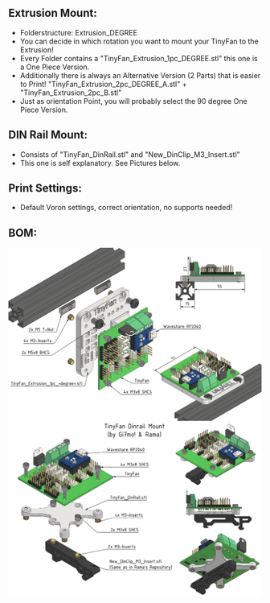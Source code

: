 ## Extrusion Mount:
- Folderstructure: Extrusion_DEGREE
- You can decide in which rotation you want to mount your TinyFan to the Extrusion!
- Every Folder contains a "TinyFan_Extrusion_1pc_DEGREE.stl" this one is a One Piece Version.
- Additionally there is always an Alternative Version (2 Parts) that is easier to Print! "TinyFan_Extrusion_2pc_DEGREE_A.stl" + "TinyFan_Extrusion_2pc_B.stl"
- Just as orientation Point, you will probably select the 90 degree One Piece Version.

## DIN Rail Mount:
- Consists of "TinyFan_DinRail.stl" and "New_DinClip_M3_Insert.stl"
- This one is self explanatory. See Pictures below.

## Print Settings:
- Default Voron settings, correct orientation, no supports needed!

## BOM:
![](../Images/TinyFan_Extrusionl_BOM.jpg)
![](../Images/TinyFan_Dinrail_BOM.jpg)
